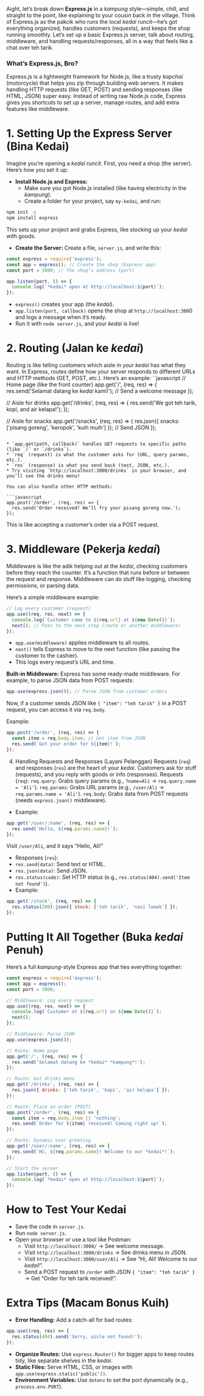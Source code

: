 Aight, let’s break down **Express.js** in a *kampung* style—simple, chill, and straight to the point, like explaining to your cousin back in the village. Think of Express.js as the pakcik who runs the local *kedai* runcit—he’s got everything organized, handles customers (requests), and keeps the shop running smoothly. Let’s set up a basic Express.js server, talk about routing, middleware, and handling requests/responses, all in a way that feels like a chat over teh tarik.
### What’s Express.js, Bro?
Express.js is a lightweight framework for Node.js, like a trusty *kapchai* (motorcycle) that helps you zip through building web servers. It makes handling HTTP requests (like GET, POST) and sending responses (like HTML, JSON) super easy. Instead of writing raw Node.js code, Express gives you shortcuts to set up a server, manage routes, and add extra features like middleware.

# 1. Setting Up the Express Server (Bina Kedai)
Imagine you’re opening a **kedai* runcit*. First, you need a shop (the server). Here’s how you set it up:
* **Install Node.js and Express:**
  * Make sure you got Node.js installed (like having electricity in the *kampung*).
  * Create a folder for your project, say `my-kedai`, and run:
```bash
npm init -y
npm install express
```

This sets up your project and grabs Express, like stocking up your *kedai* with goods.

* **Create the Server:**
Create a file, `server.js`, and write this:
```javascript
const express = require('express');
const app = express(); // Create the shop (Express app)
const port = 3000; // The shop’s address (port)

app.listen(port, () => {
  console.log(`*kedai* open at http://localhost:${port}`);
});
```

* `express()` creates your app (the *kedai*).
* `app.listen(port, callback)` opens the shop at `http://localhost:300`0 and logs a message when it’s ready.
* Run it with `node server.js`, and your *kedai* is live!

# 2. Routing (Jalan ke *kedai*)
Routing is like telling customers which aisle in your *kedai* has what they want. In Express, routes define how your server responds to different URLs and HTTP methods (GET, POST, etc.).
Here’s an example:
``javascript
// Home page (like the front counter)
app.get('/', (req, res) => {
  res.send('Selamat datang ke *kedai* kami!'); // Send a welcome message
});

// Aisle for drinks
app.get('/drinks', (req, res) => {
  res.send('We got teh tarik, kopi, and air kelapa!');
});

// Aisle for snacks
app.get('/snacks', (req, res) => {
  res.json({ snacks: ['pisang goreng', 'keropok', 'kuih muih'] }); // Send JSON
});
```

* `app.get(path, callback)` handles GET requests to specific paths (like `/` or `/drinks`).
* `req` (request) is what the customer asks for (URL, query params, etc.).
* `res` (response) is what you send back (text, JSON, etc.).
* Try visiting `http://localhost:3000/drinks` in your browser, and you’ll see the drinks menu!

You can also handle other HTTP methods:

```javascript
app.post('/order', (req, res) => {
  res.send('Order received! We’ll fry your pisang goreng now.');
});
```

This is like accepting a customer’s order via a POST request.

# 3. Middleware (Pekerja *kedai*)
Middleware is like the adik helping out at the *kedai*, checking customers before they reach the counter. It’s a function that runs before or between the request and response. Middleware can do stuff like logging, checking permissions, or parsing data.

Here’s a simple middleware example:
```javascript
// Log every customer (request)
app.use((req, res, next) => {
  console.log(`Customer came to ${req.url} at ${new Date()}`);
  next(); // Pass to the next step (route or another middleware)
});
```
* `app.use(middleware)` applies middleware to all routes.
* `next()` tells Express to move to the next function (like passing the customer to the cashier).
* This logs every request’s URL and time.

**Built-in Middleware:**
Express has some ready-made middleware. For example, to parse JSON data from POST requests:
```javascript
app.use(express.json()); // Parse JSON from customer orders
```

Now, if a customer sends JSON like `{ "item": "teh tarik" }` in a POST request, you can access it via `req.body`.

Example:
```javascript
app.post('/order', (req, res) => {
  const item = req.body.item; // Get item from JSON
  res.send(`Got your order for ${item}!`);
});
```
4. Handling Requests and Responses (Layani Pelanggan)
Requests (`req`) and responses (`res`) are the heart of your *kedai*. Customers ask for stuff (requests), and you reply with goods or info (responses).
Requests (`req`):
`req.query`: Grabs query params (e.g., `?name=Ali` → `req.query.name = 'Ali'`).
`req.params`: Grabs URL params (e.g., `/user/Ali` → `req.params.name = 'Ali'`).
`req.body`: Grabs data from POST requests (needs `express.json()` middleware).
* Example:
```javascript
app.get('/user/:name', (req, res) => {
  res.send(`Hello, ${req.params.name}!`);
});
```

Visit `/user/Ali`, and it says “Hello, Ali!”

* Responses (`res`):
* `res.send(data)`: Send text or HTML.
* `res.json(data)`: Send JSON.
* `res.status(code)`: Set HTTP status (e.g., `res.status(404).send('Item not found')`).
* Example:
```javascript
app.get('/stock', (req, res) => {
  res.status(200).json({ stock: ['teh tarik', 'nasi lemak'] });
});
```

# Putting It All Together (Buka *kedai* Penuh)
Here’s a full *kampung*-style Express app that ties everything together:
```javascript
const express = require('express');
const app = express();
const port = 3000;

// Middleware: Log every request
app.use((req, res, next) => {
  console.log(`Customer at ${req.url} on ${new Date()}`);
  next();
});

// Middleware: Parse JSON
app.use(express.json());

// Route: Home page
app.get('/', (req, res) => {
  res.send('Selamat datang ke *kedai* *kampung*!');
});

// Route: Get drinks menu
app.get('/drinks', (req, res) => {
  res.json({ drinks: ['teh tarik', 'kopi', 'air kelapa'] });
});

// Route: Place an order (POST)
app.post('/order', (req, res) => {
  const item = req.body.item || 'nothing';
  res.send(`Order for ${item} received! Coming right up!`);
});

// Route: Dynamic user greeting
app.get('/user/:name', (req, res) => {
  res.send(`Hi, ${req.params.name}! Welcome to our *kedai*!`);
});

// Start the server
app.listen(port, () => {
  console.log(`*kedai* open at http://localhost:${port}`);
});
```

# How to Test Your Kedai
* Save the code in `server.js`.
* Run `node server.js`.
* Open your browser or use a tool like Postman:
  * Visit `http://localhost:3000/` → See welcome message.
  * Visit `http://localhost:3000/drinks` → See drinks menu in JSON.
  * Visit `http://localhost:3000/user/Ali` → See “Hi, Ali! Welcome to our *kedai*!”.
  * Send a POST request to `/order` with JSON `{ "item": "teh tarik" }` → Get “Order for teh tarik received!”.

# Extra Tips (Macam Bonus Kuih)
* **Error Handling:** Add a catch-all for bad routes:
```javascript
app.use((req, res) => {
  res.status(404).send('Sorry, aisle not found!');
});
```

* **Organize Routes:** Use `express.Router()` for bigger apps to keep routes tidy, like separate shelves in the *kedai*.
* **Static Files:** Serve HTML, CSS, or images with `app.use(express.static('public'))`.
* **Environment Variables:** Use `dotenv` to set the port dynamically (e.g., `process.env.PORT`).
